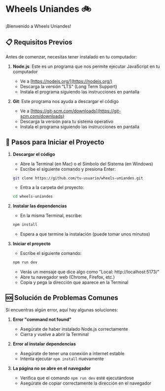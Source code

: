 # Wheels Uniandes 🚲

¡Bienvenido a Wheels Uniandes! 

## 📋 Requisitos Previos

Antes de comenzar, necesitas tener instalado en tu computador:

1. **Node.js**: Este es un programa que nos permite ejecutar JavaScript en tu computador

   - Ve a [https://nodejs.org/](https://nodejs.org/)
   - Descarga la versión "LTS" (Long Term Support)
   - Instala el programa siguiendo las instrucciones en pantalla

2. **Git**: Este programa nos ayuda a descargar el código
   - Ve a [https://git-scm.com/downloads](https://git-scm.com/downloads)
   - Descarga la versión para tu sistema operativo
   - Instala el programa siguiendo las instrucciones en pantalla

## 🚀 Pasos para Iniciar el Proyecto

1. **Descargar el código**

   - Abre la Terminal (en Mac) o el Símbolo del Sistema (en Windows)
   - Escribe el siguiente comando y presiona Enter:

   ```bash
   git clone https://github.com/tu-usuario/wheels-uniandes.git
   ```

   - Entra a la carpeta del proyecto:

   ```bash
   cd wheels-uniandes
   ```

2. **Instalar las dependencias**

   - En la misma Terminal, escribe:

   ```bash
   npm install
   ```

   - Espera a que termine la instalación (puede tomar unos minutos)

3. **Iniciar el proyecto**
   - Escribe el siguiente comando:
   ```bash
   npm run dev
   ```
   - Verás un mensaje que dice algo como "Local: http://localhost:5173/"
   - Abre tu navegador web (Chrome, Firefox, etc.)
   - Copia y pega la dirección que aparece en la Terminal

## 🆘 Solución de Problemas Comunes

Si encuentras algún error, aquí hay algunas soluciones:

1. **Error "command not found"**

   - Asegúrate de haber instalado Node.js correctamente
   - Cierra y vuelve a abrir la Terminal

2. **Error al instalar dependencias**

   - Asegúrate de tener una conexión a internet estable
   - Intenta ejecutar `npm install` nuevamente

3. **La página no se abre en el navegador**
   - Verifica que el comando `npm run dev` esté ejecutándose
   - Asegúrate de copiar correctamente la dirección en el navegador


